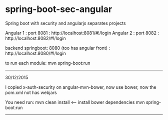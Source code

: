 # spring-boot-sec-angular
Spring boot with security and angularjs separates projects

Angular 1 : port 8081 : http://localhost:8081/#!/login
Angular 2 : port 8082 : http://localhost:8082/#!/login

backend springboot: 8080  (too has angular front) : http://localhost:8080/#!/login

to run each module:
mvn spring-boot:run

---------------------------------------
30/12/2015

I copied x-auth-security on angular-mvn-bower, now use bower,  now  the pom.xml not has webjars

You need run:
mvn clean install        <-- install bower dependencies
mvn spring-boot:run

-------------------------------------------
 

